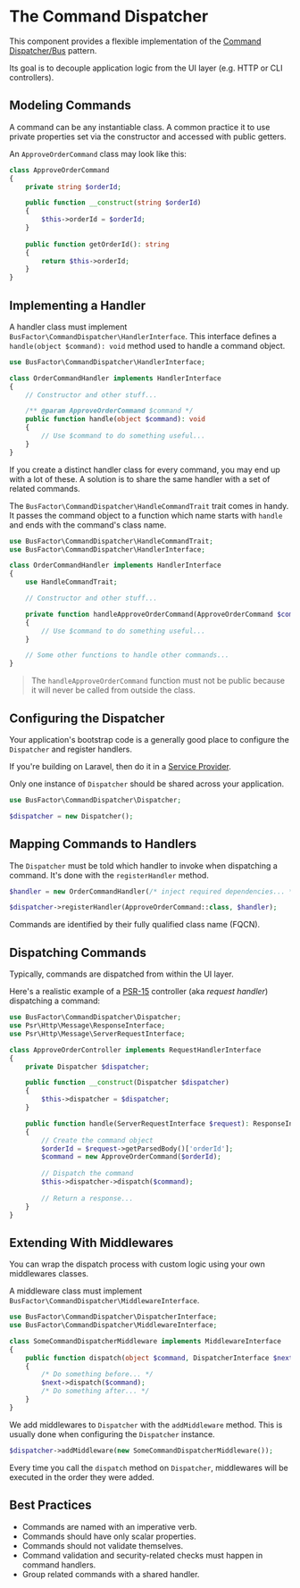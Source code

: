 # The Command Dispatcher

This component provides a flexible implementation of the [Command Dispatcher/Bus](https://www.google.com/search?q=command+dispatcher+pattern) pattern.

Its goal is to decouple application logic from the UI layer (e.g. HTTP or CLI controllers).

## Modeling Commands

A command can be any instantiable class. A common practice it to use private properties set via the constructor and
accessed with public getters.

An `ApproveOrderCommand` class may look like this:

```php
class ApproveOrderCommand
{
    private string $orderId;

    public function __construct(string $orderId)
    {
        $this->orderId = $orderId;
    }
    
    public function getOrderId(): string
    {
        return $this->orderId;
    }
}
```

## Implementing a Handler

A handler class must implement `BusFactor\CommandDispatcher\HandlerInterface`. This interface defines a
`handle(object $command): void` method used to handle a command object.

```php
use BusFactor\CommandDispatcher\HandlerInterface;

class OrderCommandHandler implements HandlerInterface
{
    // Constructor and other stuff...

    /** @param ApproveOrderCommand $command */
    public function handle(object $command): void
    {
        // Use $command to do something useful...
    }
}
```

If you create a distinct handler class for every command, you may end up with a lot of these. A solution is to share
the same handler with a set of related commands.

The `BusFactor\CommandDispatcher\HandleCommandTrait` trait comes in handy. It passes the command object to a function
which name starts with `handle` and ends with the command's class name. 

```php
use BusFactor\CommandDispatcher\HandleCommandTrait;
use BusFactor\CommandDispatcher\HandlerInterface;

class OrderCommandHandler implements HandlerInterface
{
    use HandleCommandTrait;

    // Constructor and other stuff...

    private function handleApproveOrderCommand(ApproveOrderCommand $command): void
    {
        // Use $command to do something useful...
    }

    // Some other functions to handle other commands...
}
```

> The `handleApproveOrderCommand` function must not be public because it will never be called from outside the class.

## Configuring the Dispatcher

Your application's bootstrap code is a generally good place to configure the `Dispatcher` and register handlers.

If you're building on Laravel, then do it in a [Service Provider](https://laravel.com/docs/8.x/providers).

Only one instance of `Dispatcher` should be shared across your application.

```php
use BusFactor\CommandDispatcher\Dispatcher;

$dispatcher = new Dispatcher();
```

## Mapping Commands to Handlers

The `Dispatcher` must be told which handler to invoke when dispatching a command. It's done with the
`registerHandler` method.

```php
$handler = new OrderCommandHandler(/* inject required dependencies... */);

$dispatcher->registerHandler(ApproveOrderCommand::class, $handler);
```

Commands are identified by their fully qualified class name (FQCN).

## Dispatching Commands

Typically, commands are dispatched from within the UI layer.

Here's a realistic example of a [PSR-15](https://www.php-fig.org/psr/psr-15/) controller (aka *request handler*)
dispatching a command:

```php
use BusFactor\CommandDispatcher\Dispatcher;
use Psr\Http\Message\ResponseInterface;
use Psr\Http\Message\ServerRequestInterface;

class ApproveOrderController implements RequestHandlerInterface
{
    private Dispatcher $dispatcher;

    public function __construct(Dispatcher $dispatcher)
    {
        $this->dispatcher = $dispatcher;
    }

    public function handle(ServerRequestInterface $request): ResponseInterface
    {
        // Create the command object
        $orderId = $request->getParsedBody()['orderId'];
        $command = new ApproveOrderCommand($orderId);
        
        // Dispatch the command
        $this->dispatcher->dispatch($command);
        
        // Return a response...
    }
}
```

## Extending With Middlewares

You can wrap the dispatch process with custom logic using your own middlewares classes.
 
A middleware class must implement `BusFactor\CommandDispatcher\MiddlewareInterface`.

```php
use BusFactor\CommandDispatcher\DispatcherInterface;
use BusFactor\CommandDispatcher\MiddlewareInterface;

class SomeCommandDispatcherMiddleware implements MiddlewareInterface
{
    public function dispatch(object $command, DispatcherInterface $next): void
    {
        /* Do something before... */
        $next->dispatch($command);
        /* Do something after... */
    }
}
```

We add middlewares to `Dispatcher` with the `addMiddleware` method. This is usually done when configuring the
`Dispatcher` instance.

```php
$dispatcher->addMiddleware(new SomeCommandDispatcherMiddleware());
``` 

Every time you call the `dispatch` method on `Dispatcher`, middlewares will be executed in the order they were added.

## Best Practices

- Commands are named with an imperative verb.
- Commands should have only scalar properties.
- Commands should not validate themselves.
- Command validation and security-related checks must happen in command handlers.
- Group related commands with a shared handler.

